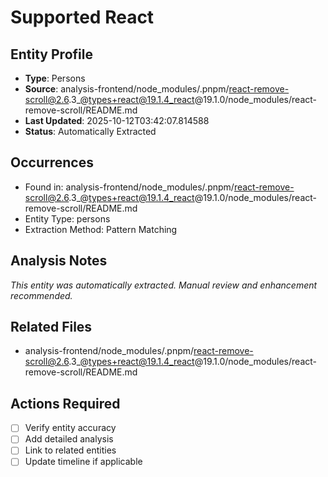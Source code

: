 # Supported React

## Entity Profile
- **Type**: Persons
- **Source**: analysis-frontend/node_modules/.pnpm/react-remove-scroll@2.6.3_@types+react@19.1.4_react@19.1.0/node_modules/react-remove-scroll/README.md
- **Last Updated**: 2025-10-12T03:42:07.814588
- **Status**: Automatically Extracted

## Occurrences
- Found in: analysis-frontend/node_modules/.pnpm/react-remove-scroll@2.6.3_@types+react@19.1.4_react@19.1.0/node_modules/react-remove-scroll/README.md
- Entity Type: persons
- Extraction Method: Pattern Matching

## Analysis Notes
*This entity was automatically extracted. Manual review and enhancement recommended.*

## Related Files
- analysis-frontend/node_modules/.pnpm/react-remove-scroll@2.6.3_@types+react@19.1.4_react@19.1.0/node_modules/react-remove-scroll/README.md

## Actions Required
- [ ] Verify entity accuracy
- [ ] Add detailed analysis
- [ ] Link to related entities
- [ ] Update timeline if applicable
